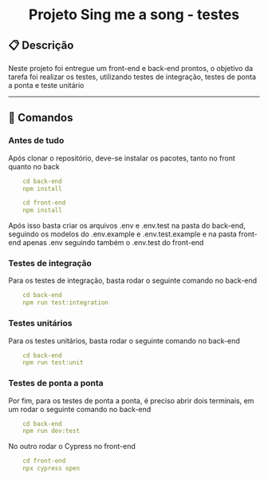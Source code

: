 # <p align = "center"> Projeto Sing me a song - testes </p>

##  :clipboard: Descrição

Neste projeto foi entregue um front-end e back-end prontos, o objetivo da tarefa foi realizar os testes, utilizando testes de integração, testes de ponta a ponta e teste unitário

***
## :rocket: Comandos

### Antes de tudo

Após clonar o repositório, deve-se instalar os pacotes, tanto no front quanto no back

```yml
    cd back-end
    npm install
```

```yml
    cd front-end
    npm install
```

Após isso basta criar os arquivos .env e .env.test na pasta do back-end, seguindo os modelos do .env.example e .env.test.example e na pasta front-end apenas .env seguindo também o .env.test do front-end

### Testes de integração

Para os testes de integração, basta rodar o seguinte comando no back-end

```yml
    cd back-end
    npm run test:integration
```
### Testes unitários

Para os testes unitários, basta rodar o seguinte comando no back-end

```yml
    cd back-end
    npm run test:unit
```
### Testes de ponta a ponta 

Por fim, para os testes de ponta a ponta, é preciso abrir dois terminais, em um rodar o seguinte comando no back-end

```yml
    cd back-end
    npm run dev:test
```

No outro rodar o Cypress no front-end

```yml
    cd front-end
    npx cypress open
```
